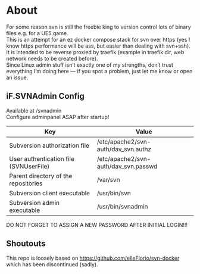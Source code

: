 # About

For some reason svn is still the freebie king to version control lots of binary files e.g. for a UE5 game.  
This is an attempt for an ez docker compose stack for svn over https (yes I know https performance will be ass, but easier than dealing with svn+ssh).  
It is intended to be reverse proxied by traefik (example in traefik dir, web network needs to be created before).  
Since Linux admin stuff isn’t exactly one of my strengths, don’t trust everything I’m doing here — if you spot a problem, just let me know or open an issue.

## iF.SVNAdmin Config

Available at /svnadmin  
Configure adminpanel ASAP after startup!

| Key                                    | Value                                |
| -------------------------------------- | ------------------------------------ |
| Subversion authorization file          | /etc/apache2/svn-auth/dav_svn.authz  |
| User authentication file (SVNUserFile) | /etc/apache2/svn-auth/dav_svn.passwd |
| Parent directory of the repositories   | /var/svn                             |
| Subversion client executable           | /usr/bin/svn                         |
| Subversion admin executable            | /usr/bin/svnadmin                    |

DO NOT FORGET TO ASSIGN A NEW PASSWORD AFTER INITIAL LOGIN!!!

## Shoutouts

This repo is loosely based on https://github.com/elleFlorio/svn-docker which has been discontinued (sadly).
